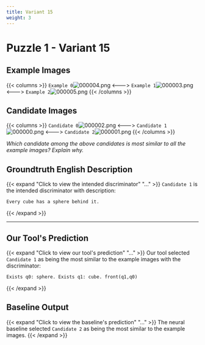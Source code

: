 ```yaml
---
title: Variant 15
weight: 3
---
```


# Puzzle 1 - Variant 15

## Example Images
{{< columns >}}
`Example 0`![000004.png](/clevr-variants/spy/fovariant-15/render/images/CLEVR_val_000004.png)
<--->
`Example 1`![000003.png](/clevr-variants/spy/fovariant-15/render/images/CLEVR_val_000003.png)
<--->
`Example 2`![000005.png](/clevr-variants/spy/fovariant-15/render/images/CLEVR_val_000005.png)
{{< /columns >}}

## Candidate Images
{{< columns >}}
`Candidate 0`![000002.png](/clevr-variants/spy/fovariant-15/render/images/CLEVR_val_000002.png)
<--->
`Candidate 1`![000000.png](/clevr-variants/spy/fovariant-15/render/images/CLEVR_val_000000.png)
<--->
`Candidate 2`![000001.png](/clevr-variants/spy/fovariant-15/render/images/CLEVR_val_000001.png)
{{< /columns >}}

*Which candidate among the above candidates is most similar to all the example images? Explain why.*

## Groundtruth English Description

{{< expand "Click to view the intended discriminator" "..." >}}
`Candidate 1` is the intended discriminator with description:
```plaintext 
Every cube has a sphere behind it.
```
{{< /expand >}}

---



## Our Tool's Prediction

{{< expand "Click to view our tool's prediction" "..." >}}
Our tool selected `Candidate 1` as being the most similar to the example images with the discriminator:
```plaintext
Exists q0: sphere. Exists q1: cube. front(q1,q0)
```
{{< /expand >}}



## Baseline Output

{{< expand "Click to view the baseline's prediction" "..." >}}
The neural baseline selected `Candidate 2` as being the most similar to the example images.
{{< /expand >}}

